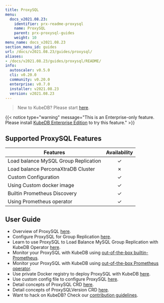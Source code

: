 ```yaml
---
title: ProxySQL
menu:
  docs_v2021.08.23:
    identifier: prx-readme-proxysql
    name: ProxySQL
    parent: prx-proxysql-guides
    weight: 10
menu_name: docs_v2021.08.23
section_menu_id: guides
url: /docs/v2021.08.23/guides/proxysql/
aliases:
- /docs/v2021.08.23/guides/proxysql/README/
info:
  autoscaler: v0.5.0
  cli: v0.20.0
  community: v0.20.0
  enterprise: v0.7.0
  installer: v2021.08.23
  version: v2021.08.23
---
```


> New to KubeDB? Please start [here](/docs/v2021.08.23/README).

{{< notice type="warning" message="This is an Enterprise-only feature. Please install [KubeDB Enterprise Edition](/docs/v2021.08.23/setup/install/enterprise) to try this feature." >}}

## Supported ProxySQL Features

| Features                             | Availability |
| ------------------------------------ | :----------: |
| Load balance MySQL Group Replication |   &#10003;   |
| Load balance PerconaXtraDB Cluster   |   &#10007;   |
| Custom Configuration                 |   &#10003;   |
| Using Custom docker image            |   &#10003;   |
| Builtin Prometheus Discovery         |   &#10003;   |
| Using Prometheus operator            |   &#10003;   |

## User Guide

- Overview of ProxySQL [here](/docs/v2021.08.23/guides/proxysql/overview/overview).
- Configure ProxySQL for Group Replication [here](/docs/v2021.08.23/guides/proxysql/overview/configure-proxysql).
- Learn to use ProxySQL to Load Balance MySQL Group Replication with KubeDB Operator [here](/docs/v2021.08.23/guides/proxysql/quickstart/load-balance-mysql-group-replication).
- Monitor your ProxySQL with KubeDB using [out-of-the-box builtin-Prometheus](/docs/v2021.08.23/guides/proxysql/monitoring/using-builtin-prometheus).
- Monitor your ProxySQL with KubeDB using [out-of-the-box Prometheus operator](/docs/v2021.08.23/guides/proxysql/monitoring/using-prometheus-operator).
- Use private Docker registry to deploy ProxySQL with KubeDB [here](/docs/v2021.08.23/guides/proxysql/private-registry/using-private-registry).
- Use custom config file to configure ProxySQL [here](/docs/v2021.08.23/guides/proxysql/configuration/using-config-file).
- Detail concepts of ProxySQL CRD [here](/docs/v2021.08.23/guides/proxysql/concepts/proxysql).
- Detail concepts of ProxySQLVersion CRD [here](/docs/v2021.08.23/guides/proxysql/concepts/catalog).
- Want to hack on KubeDB? Check our [contribution guidelines](/docs/v2021.08.23/CONTRIBUTING).
